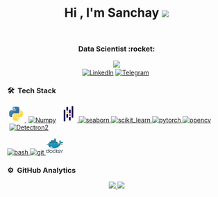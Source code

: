 <header>
  <h1 align="center">
    Hi , I'm Sanchay
    <img
      src="https://media.giphy.com/media/hvRJCLFzcasrR4ia7z/giphy.gif"
      width="35"
    />
  </h1>
</header>


<h3 align="center">Data Scientist :rocket: </h3>
<div align ="center">
<img src="https://user-images.githubusercontent.com/40661291/196403760-4204907b-3284-40bd-8e3f-40b9abe339f3.gif", width="30%"/><br>
</div>

<div align="center">
  <a href="https://www.linkedin.com/in/sanchay-sat">
  <img src="https://img.shields.io/badge/Linkedin-0077b5?style=flat&logo=linkedin" alt="LinkedIn"/></a>
  <a href="https://t.me/sanchay_ds">
  <img src="https://img.shields.io/badge/Telegram-2CA5E0?style=flat&logo=telegram" alt = "Telegram"/></a>
  <img src="https://komarev.com/ghpvc/?username=SSanchay&style=flat-square&color=blue" alt=""/>
</div>

 <h3 id="-nbsp-tech-stack">🛠 &nbsp;Tech Stack</h3> 
 
<a href="https://www.python.org" target="_blank" rel="noreferrer"> <img src="https://raw.githubusercontent.com/devicons/devicon/master/icons/python/python-original.svg" alt="python" width="40" height="40"/> </a> 
<a href="https://numpy.org/" target="_blank" rel="noreferrer"><img 
src="https://www.vectorlogo.zone/logos/numpy/numpy-icon.svg" hspace="5" alt="Numpy" width="40" height="40"/></a> 
<a href="https://pandas.pydata.org/" target="_blank" rel="noreferrer"> <img 
src="https://raw.githubusercontent.com/devicons/devicon/2ae2a900d2f041da66e950e4d48052658d850630/icons/pandas/pandas-original.svg" alt="pandas"
width="40" height="40"/> </a>
<a href="https://seaborn.pydata.org/" target="_blank" rel="noreferrer"> <img 
src="https://seaborn.pydata.org/_images/logo-mark-lightbg.svg" alt="seaborn" width="40" height="40"/> </a> 
<a href="https://scikit-learn.org/" target="_blank" rel="noreferrer"> <img 
src="https://upload.wikimedia.org/wikipedia/commons/0/05/Scikit_learn_logo_small.svg" alt="scikit_learn" width="40" height="40"/> </a> 
<a href="https://pytorch.org/" target="_blank" rel="noreferrer"> <img 
src="https://www.vectorlogo.zone/logos/pytorch/pytorch-icon.svg" alt="pytorch" width="40" height="40"/> </a> 
<a href="https://opencv.org/" target="_blank" rel="noreferrer"> <img 
src="https://www.vectorlogo.zone/logos/opencv/opencv-icon.svg" alt="opencv" width="40" height="40"/> </a>
<a href="https://github.com/facebookresearch/detectron2" target="_blank" rel="noreferrer"> <img hspace="5" 
src="https://user-images.githubusercontent.com/40661291/196407500-b991e785-4068-4718-b395-00405cbf07bc.png" alt="Detectron2" width="210" height="40"/> 
</a>

<a href="https://www.gnu.org/software/bash/" target="_blank" rel="noreferrer"> <img 
src="https://www.vectorlogo.zone/logos/gnu_bash/gnu_bash-icon.svg" alt="bash" width="40" height="40"/> </a> 
<a href="https://git-scm.com/" target="_blank" rel="noreferrer"> <img 
src="https://www.vectorlogo.zone/logos/git-scm/git-scm-icon.svg" alt="git" width="40" height="40"/> </a> 
<a href="https://www.docker.com/" target="_blank" rel="noreferrer"> <img 
src="https://raw.githubusercontent.com/devicons/devicon/master/icons/docker/docker-original-wordmark.svg" alt="docker" width="40" height="40"/> </a> 
    
<h3 id="-nbsp-github-analytics">⚙️ &nbsp;GitHub Analytics</h3>
<p align="center">
  <a href="https://github.com/SSanchay">
    <img height="180em" src="https://github-readme-stats-eight-theta.vercel.app/api?username=SSanchay&show_icons=true&theme=algolia&include_all_commits=true&count_private=true"/>
    <img
      height="180em" src="https://github-readme-stats-eight-theta.vercel.app/api/top-langs/?username=SSanchay&layout=compact&langs_count=12&theme=algolia&hide=css,html,jupyter%20notebook"/>
  </a>
</p>

